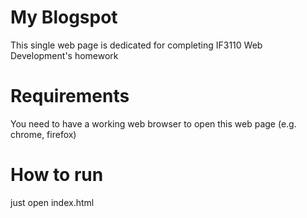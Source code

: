 # My Blogspot

This single web page is dedicated for completing IF3110 Web Development's homework

# Requirements

You need to have a working web browser to open this web page (e.g. chrome, firefox)

# How to run

just open index.html
